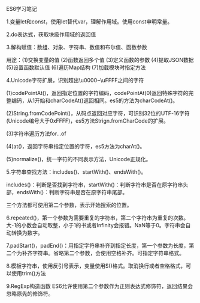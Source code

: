 ES6学习笔记

1.变量let和const，使用let替代var，理解作用域。使用const申明常量。

2.do表达式，获取块级作用域的返回值

3.解构赋值：数组、对象、字符串、数值和布尔值、函数参数

用途：(1)交换变量的值 (2)函数返回多个值 (3)定义函数的参数 (4)提取JSON数据 (5)设置函数默认值 (6)遍历Map结构 (7)加载模块时指定方法
  
4.Unicode字符扩展，识别超出\u0000~\uFFFF之间的字符

(1)codePointAt()，返回指定位置的字符编码，codePointAt(0)返回特殊字符的完整编码，从1开始和charCodeAt()返回相同。es5的方法为charCodeAt()。

(2)String.fromCodePoint()，从码点返回对应字符，可识别32位的UTF-16字符(Unicode编号大于0xFFFF)，es5方法Strign.fromCharCode的扩展。

(3)字符串遍历方法for...of

(4)at()，返回字符串指定位置的字符，es5方法为charAt()。

(5)normalize()，统一字符的不同表示方法，Unicode正规化。

5.字符串查找方法：includes()、startWith()、endsWith()。

includes()：判断是否找到字符串，startWith()：判断字符串是否在原字符串头部，endsWith()：判断字符串是否在原字符串尾部。

三个方法都可使用第二个参数，表示开始搜索的位置。

6.repeated()，第一个参数为需要重复的字符串，第二个字符串为重复的次数。大-1的小数会自动取整，小于1的书或者Infinity会报错。NaN等于0。字符串会自动转换为数字。

7.padStart()，padEnd()：用指定字符串补齐到指定长度，第一个参数为长度，第二个为补齐字符串。省略第二个参数，会使用空格补齐。可指定字符串格式。

8.模板字符串，使用反引号表示，变量使用$()格式。取消换行或者空格格式，可以使用trim()方法

9.RegExp构造函数
ES6允许使用第二个参数作为正则表达式修饰符，返回结果会忽略原先的修饰符。
